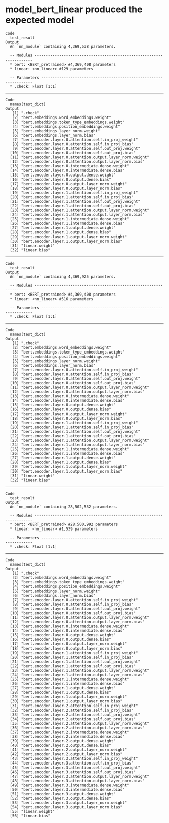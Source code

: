 # model_bert_linear produced the expected model

    Code
      test_result
    Output
      An `nn_module` containing 4,369,538 parameters.
      
      -- Modules ---------------------------------------------------------------------
      * bert: <BERT_pretrained> #4,369,408 parameters
      * linear: <nn_linear> #129 parameters
      
      -- Parameters ------------------------------------------------------------------
      * .check: Float [1:1]

---

    Code
      names(test_dict)
    Output
       [1] ".check"                                                 
       [2] "bert.embeddings.word_embeddings.weight"                 
       [3] "bert.embeddings.token_type_embeddings.weight"           
       [4] "bert.embeddings.position_embeddings.weight"             
       [5] "bert.embeddings.layer_norm.weight"                      
       [6] "bert.embeddings.layer_norm.bias"                        
       [7] "bert.encoder.layer.0.attention.self.in_proj_weight"     
       [8] "bert.encoder.layer.0.attention.self.in_proj_bias"       
       [9] "bert.encoder.layer.0.attention.self.out_proj.weight"    
      [10] "bert.encoder.layer.0.attention.self.out_proj.bias"      
      [11] "bert.encoder.layer.0.attention.output.layer_norm.weight"
      [12] "bert.encoder.layer.0.attention.output.layer_norm.bias"  
      [13] "bert.encoder.layer.0.intermediate.dense.weight"         
      [14] "bert.encoder.layer.0.intermediate.dense.bias"           
      [15] "bert.encoder.layer.0.output.dense.weight"               
      [16] "bert.encoder.layer.0.output.dense.bias"                 
      [17] "bert.encoder.layer.0.output.layer_norm.weight"          
      [18] "bert.encoder.layer.0.output.layer_norm.bias"            
      [19] "bert.encoder.layer.1.attention.self.in_proj_weight"     
      [20] "bert.encoder.layer.1.attention.self.in_proj_bias"       
      [21] "bert.encoder.layer.1.attention.self.out_proj.weight"    
      [22] "bert.encoder.layer.1.attention.self.out_proj.bias"      
      [23] "bert.encoder.layer.1.attention.output.layer_norm.weight"
      [24] "bert.encoder.layer.1.attention.output.layer_norm.bias"  
      [25] "bert.encoder.layer.1.intermediate.dense.weight"         
      [26] "bert.encoder.layer.1.intermediate.dense.bias"           
      [27] "bert.encoder.layer.1.output.dense.weight"               
      [28] "bert.encoder.layer.1.output.dense.bias"                 
      [29] "bert.encoder.layer.1.output.layer_norm.weight"          
      [30] "bert.encoder.layer.1.output.layer_norm.bias"            
      [31] "linear.weight"                                          
      [32] "linear.bias"                                            

---

    Code
      test_result
    Output
      An `nn_module` containing 4,369,925 parameters.
      
      -- Modules ---------------------------------------------------------------------
      * bert: <BERT_pretrained> #4,369,408 parameters
      * linear: <nn_linear> #516 parameters
      
      -- Parameters ------------------------------------------------------------------
      * .check: Float [1:1]

---

    Code
      names(test_dict)
    Output
       [1] ".check"                                                 
       [2] "bert.embeddings.word_embeddings.weight"                 
       [3] "bert.embeddings.token_type_embeddings.weight"           
       [4] "bert.embeddings.position_embeddings.weight"             
       [5] "bert.embeddings.layer_norm.weight"                      
       [6] "bert.embeddings.layer_norm.bias"                        
       [7] "bert.encoder.layer.0.attention.self.in_proj_weight"     
       [8] "bert.encoder.layer.0.attention.self.in_proj_bias"       
       [9] "bert.encoder.layer.0.attention.self.out_proj.weight"    
      [10] "bert.encoder.layer.0.attention.self.out_proj.bias"      
      [11] "bert.encoder.layer.0.attention.output.layer_norm.weight"
      [12] "bert.encoder.layer.0.attention.output.layer_norm.bias"  
      [13] "bert.encoder.layer.0.intermediate.dense.weight"         
      [14] "bert.encoder.layer.0.intermediate.dense.bias"           
      [15] "bert.encoder.layer.0.output.dense.weight"               
      [16] "bert.encoder.layer.0.output.dense.bias"                 
      [17] "bert.encoder.layer.0.output.layer_norm.weight"          
      [18] "bert.encoder.layer.0.output.layer_norm.bias"            
      [19] "bert.encoder.layer.1.attention.self.in_proj_weight"     
      [20] "bert.encoder.layer.1.attention.self.in_proj_bias"       
      [21] "bert.encoder.layer.1.attention.self.out_proj.weight"    
      [22] "bert.encoder.layer.1.attention.self.out_proj.bias"      
      [23] "bert.encoder.layer.1.attention.output.layer_norm.weight"
      [24] "bert.encoder.layer.1.attention.output.layer_norm.bias"  
      [25] "bert.encoder.layer.1.intermediate.dense.weight"         
      [26] "bert.encoder.layer.1.intermediate.dense.bias"           
      [27] "bert.encoder.layer.1.output.dense.weight"               
      [28] "bert.encoder.layer.1.output.dense.bias"                 
      [29] "bert.encoder.layer.1.output.layer_norm.weight"          
      [30] "bert.encoder.layer.1.output.layer_norm.bias"            
      [31] "linear.weight"                                          
      [32] "linear.bias"                                            

---

    Code
      test_result
    Output
      An `nn_module` containing 28,502,532 parameters.
      
      -- Modules ---------------------------------------------------------------------
      * bert: <BERT_pretrained> #28,500,992 parameters
      * linear: <nn_linear> #1,539 parameters
      
      -- Parameters ------------------------------------------------------------------
      * .check: Float [1:1]

---

    Code
      names(test_dict)
    Output
       [1] ".check"                                                 
       [2] "bert.embeddings.word_embeddings.weight"                 
       [3] "bert.embeddings.token_type_embeddings.weight"           
       [4] "bert.embeddings.position_embeddings.weight"             
       [5] "bert.embeddings.layer_norm.weight"                      
       [6] "bert.embeddings.layer_norm.bias"                        
       [7] "bert.encoder.layer.0.attention.self.in_proj_weight"     
       [8] "bert.encoder.layer.0.attention.self.in_proj_bias"       
       [9] "bert.encoder.layer.0.attention.self.out_proj.weight"    
      [10] "bert.encoder.layer.0.attention.self.out_proj.bias"      
      [11] "bert.encoder.layer.0.attention.output.layer_norm.weight"
      [12] "bert.encoder.layer.0.attention.output.layer_norm.bias"  
      [13] "bert.encoder.layer.0.intermediate.dense.weight"         
      [14] "bert.encoder.layer.0.intermediate.dense.bias"           
      [15] "bert.encoder.layer.0.output.dense.weight"               
      [16] "bert.encoder.layer.0.output.dense.bias"                 
      [17] "bert.encoder.layer.0.output.layer_norm.weight"          
      [18] "bert.encoder.layer.0.output.layer_norm.bias"            
      [19] "bert.encoder.layer.1.attention.self.in_proj_weight"     
      [20] "bert.encoder.layer.1.attention.self.in_proj_bias"       
      [21] "bert.encoder.layer.1.attention.self.out_proj.weight"    
      [22] "bert.encoder.layer.1.attention.self.out_proj.bias"      
      [23] "bert.encoder.layer.1.attention.output.layer_norm.weight"
      [24] "bert.encoder.layer.1.attention.output.layer_norm.bias"  
      [25] "bert.encoder.layer.1.intermediate.dense.weight"         
      [26] "bert.encoder.layer.1.intermediate.dense.bias"           
      [27] "bert.encoder.layer.1.output.dense.weight"               
      [28] "bert.encoder.layer.1.output.dense.bias"                 
      [29] "bert.encoder.layer.1.output.layer_norm.weight"          
      [30] "bert.encoder.layer.1.output.layer_norm.bias"            
      [31] "bert.encoder.layer.2.attention.self.in_proj_weight"     
      [32] "bert.encoder.layer.2.attention.self.in_proj_bias"       
      [33] "bert.encoder.layer.2.attention.self.out_proj.weight"    
      [34] "bert.encoder.layer.2.attention.self.out_proj.bias"      
      [35] "bert.encoder.layer.2.attention.output.layer_norm.weight"
      [36] "bert.encoder.layer.2.attention.output.layer_norm.bias"  
      [37] "bert.encoder.layer.2.intermediate.dense.weight"         
      [38] "bert.encoder.layer.2.intermediate.dense.bias"           
      [39] "bert.encoder.layer.2.output.dense.weight"               
      [40] "bert.encoder.layer.2.output.dense.bias"                 
      [41] "bert.encoder.layer.2.output.layer_norm.weight"          
      [42] "bert.encoder.layer.2.output.layer_norm.bias"            
      [43] "bert.encoder.layer.3.attention.self.in_proj_weight"     
      [44] "bert.encoder.layer.3.attention.self.in_proj_bias"       
      [45] "bert.encoder.layer.3.attention.self.out_proj.weight"    
      [46] "bert.encoder.layer.3.attention.self.out_proj.bias"      
      [47] "bert.encoder.layer.3.attention.output.layer_norm.weight"
      [48] "bert.encoder.layer.3.attention.output.layer_norm.bias"  
      [49] "bert.encoder.layer.3.intermediate.dense.weight"         
      [50] "bert.encoder.layer.3.intermediate.dense.bias"           
      [51] "bert.encoder.layer.3.output.dense.weight"               
      [52] "bert.encoder.layer.3.output.dense.bias"                 
      [53] "bert.encoder.layer.3.output.layer_norm.weight"          
      [54] "bert.encoder.layer.3.output.layer_norm.bias"            
      [55] "linear.weight"                                          
      [56] "linear.bias"                                            

